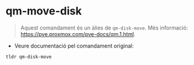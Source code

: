 # qm-move-disk

> Aquest comandament és un àlies de `qm-disk-move`.
> Més informació: <https://pve.proxmox.com/pve-docs/qm.1.html>.

- Veure documentació pel comandament original:

`tldr qm-disk-move`

